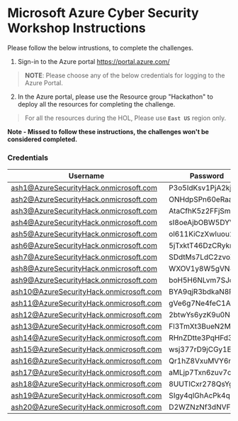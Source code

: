 # Microsoft Azure Cyber Security Workshop Instructions 

Please follow the below intrustions, to complete the challenges. 

1. Sign-in to the Azure portal https://portal.azure.com/
> **NOTE**: Please choose any of the below credentials for logging to the Azure Portal.  

2. In the Azure portal, please use the Resource group "Hackathon" to deploy all the resources for completing the challenge. 
> For all the resources during the HOL, Please use **`East US`** region only.  

**Note - Missed to follow these instructions, the challenges won't be considered completed.**

### Credentials
                    
Username  | Password
------------- | -------------
ash1@AzureSecurityHack.onmicrosoft.com  | P3o5IdKsv1PjA2kj
ash2@AzureSecurityHack.onmicrosoft.com | ONHdpSPn60eRaaXD
ash3@AzureSecurityHack.onmicrosoft.com|AtaCfhK5z2FFjSm2
ash4@AzureSecurityHack.onmicrosoft.com|sI8oeAjbOBW5DYV2
ash5@AzureSecurityHack.onmicrosoft.com|ol611KiCzXwIuou2
ash6@AzureSecurityHack.onmicrosoft.com|5jTxktT46DzCRykr
ash7@AzureSecurityHack.onmicrosoft.com|SDdtMs7LdC2zvoXq
ash8@AzureSecurityHack.onmicrosoft.com|WXOV1y8W5gVN8Kki
ash9@AzureSecurityHack.onmicrosoft.com|boH5H6NLvm7SJdi4
ash10@AzureSecurityHack.onmicrosoft.com|BYA9qjR3bdkaN8Ps
ash11@AzureSecurityHack.onmicrosoft.com|gVe6g7Ne4feC1AwI
ash12@AzureSecurityHack.onmicrosoft.com|2btwYs6yzK9u0N4x
ash13@AzureSecurityHack.onmicrosoft.com|Fl3TmXt3BueN2M5x
ash14@AzureSecurityHack.onmicrosoft.com|RHnZDtte3PqHFd3y
ash15@AzureSecurityHack.onmicrosoft.com|wsj377rD9jCGy1EZ
ash16@AzureSecurityHack.onmicrosoft.com|Qr1hZ8VxuMVY6nfg
ash17@AzureSecurityHack.onmicrosoft.com|aMLjp7Txn6zuv7ow
ash18@AzureSecurityHack.onmicrosoft.com|8UUTICxr278QsYgY
ash19@AzureSecurityHack.onmicrosoft.com|SIgy4qlGhAcPk4q2
ash20@AzureSecurityHack.onmicrosoft.com|D2WZNzNf3dNVFjpp

